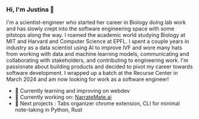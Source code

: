 ### Hi, I'm Justina 👋

I'm a scientist-engineer who started her career in Biology doing lab work and has slowly crept into the software engineering space with some pitstops along the way. I roamed the academic world studying Biology at MIT and Harvard and Computer Science at EPFL. I spent a couple years in industry as a data scientist using AI to improve IVF and wore many hats from working with data and machine learning models, communicating and collaborating with stakeholders, and contributing to engineering work. I'm passionate about building products and decided to pivot my career towards software development. I wrapped up a batch at the Recurse Center in March 2024 and am now looking for work as a software engineer!

- 🌱 Currently learning and improving on webdev
- 🔨 Currently working on: [NarrateMate.ai](https://narratemate.vercel.app/)
- 🔭 Next projects : Tabs organizer chrome extension, CLI for minimal note-taking in Python, Rust 

<!--
**justcho5/justcho5** is a ✨ _special_ ✨ repository because its `README.md` (this file) appears on your GitHub profile.

Here are some ideas to get you started:

- 🔭 I’m currently working on ...
- 🌱 I’m currently learning ...
- 👯 I’m looking to collaborate on ...
- 🤔 I’m looking for help with ...
- 💬 Ask me about ...
- 📫 How to reach me: ...
- 😄 Pronouns: ...
- ⚡ Fun fact: ...
💻 Let's talk about: 
-->
